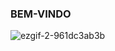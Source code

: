 ### BEM-VINDO 


![ezgif-2-961dc3ab3b](https://github.com/dBra92/dBra92/assets/118290023/d95356ea-b7df-4a3c-9652-646da8bdfbc5)
